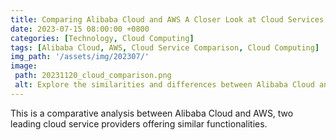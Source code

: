 ```yaml
---
title: Comparing Alibaba Cloud and AWS A Closer Look at Cloud Services
date: 2023-07-15 08:00:00 +0800
categories: [Technology, Cloud Computing]
tags: [Alibaba Cloud, AWS, Cloud Service Comparison, Cloud Computing]
img_path: '/assets/img/202307/'
image:
 path: 20231120_cloud_comparison.png
 alt: Explore the similarities and differences between Alibaba Cloud and AWS in our comprehensive comparison.
---
```

This is a comparative analysis between Alibaba Cloud and AWS, two leading cloud service providers offering similar functionalities.

